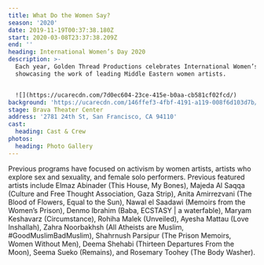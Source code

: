 ```yaml
---
title: What Do the Women Say?
season: '2020'
date: 2019-11-19T00:37:38.180Z
start: 2020-03-08T23:37:38.209Z
end: ''
heading: International Women’s Day 2020
description: >-
  Each year, Golden Thread Productions celebrates International Women’s Day by
  showcasing the work of leading Middle Eastern women artists.


  ![](https://ucarecdn.com/7d0ec604-23ce-415e-b0aa-cb581cf02fcd/)
background: 'https://ucarecdn.com/146ffef3-4fbf-4191-a119-008f6d103d7b/'
stage: Brava Theater Center
address: '2781 24th St, San Francisco, CA 94110'
cast:
  heading: Cast & Crew
photos:
  heading: Photo Gallery
---
```

Previous programs have focused on activism by women artists, artists who explore sex and sexuality, and female solo performers. Previous featured artists include Elmaz Abinader (This House, My Bones), Majeda Al Saqqa (Culture and Free Thought Association, Gaza Strip), Anita Amirrezvani (The Blood of Flowers, Equal to the Sun), Nawal el Saadawi (Memoirs from the Women’s Prison), Denmo Ibrahim (Baba, ECSTASY | a waterfable), Maryam Keshavarz (Circumstance), Rohiha Malek (Unveiled), Ayesha Mattau (Love Inshallah), Zahra Noorbakhsh (All Atheists are Muslim, #GoodMuslimBadMuslim), Shahrnush Parsipur (The Prison Memoirs, Women Without Men), Deema Shehabi (Thirteen Departures From the Moon), Seema Sueko (Remains), and Rosemary Toohey (The Body Washer).
